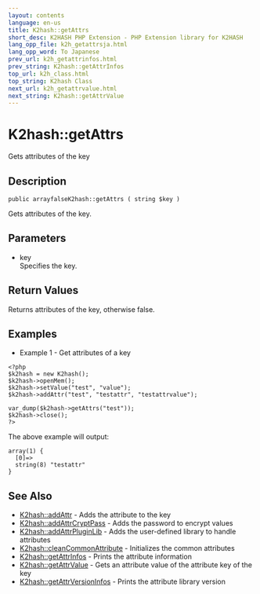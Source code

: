 ```yaml
---
layout: contents
language: en-us
title: K2hash::getAttrs
short_desc: K2HASH PHP Extension - PHP Extension library for K2HASH
lang_opp_file: k2h_getattrsja.html
lang_opp_word: To Japanese
prev_url: k2h_getattrinfos.html
prev_string: K2hash::getAttrInfos
top_url: k2h_class.html
top_string: K2hash Class
next_url: k2h_getattrvalue.html
next_string: K2hash::getAttrValue
---
```


# K2hash::getAttrs
Gets attributes of the key

## Description
```
public arrayfalseK2hash::getAttrs ( string $key )
```
Gets attributes of the key. 

## Parameters
- key  
Specifies the key.

## Return Values
Returns attributes of the key, otherwise false. 

## Examples
- Example 1 - Get attributes of a key
```
<?php
$k2hash = new K2hash();
$k2hash->openMem();
$k2hash->setValue("test", "value");
$k2hash->addAttr("test", "testattr", "testattrvalue");

var_dump($k2hash->getAttrs("test"));
$k2hash->close();
?>
```
The above example will output:
```
array(1) {
  [0]=>
  string(8) "testattr"
}
```

## See Also
- [K2hash::addAttr](k2h_addattr.html) - Adds the attribute to the key
- [K2hash::addAttrCryptPass](k2h_addattrcryptpass.html) - Adds the password to encrypt values
- [K2hash::addAttrPluginLib](k2h_addattrpluginlib.html) - Adds the user-defined library to handle attributes
- [K2hash::cleanCommonAttribute](k2h_cleancommonattribute.html) - Initializes the common attributes
- [K2hash::getAttrInfos](k2h_getattrinfos.html) - Prints the attribute information
- [K2hash::getAttrValue](k2h_getattrvalue.html) - Gets an attribute value of the attribute key of the key
- [K2hash::getAttrVersionInfos](k2h_getattrversioninfos.html) - Prints the attribute library version
